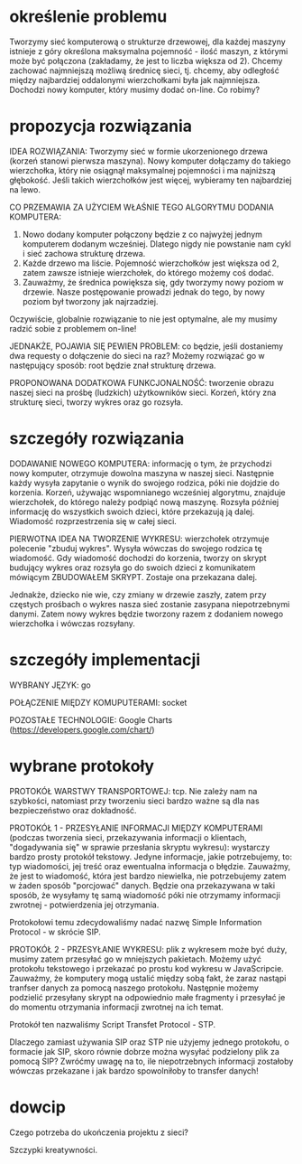 określenie problemu
=============

Tworzymy sieć komputerową o strukturze drzewowej, dla każdej maszyny istnieje z góry określona maksymalna pojemność - ilość maszyn, z którymi może być połączona (zakładamy, że jest to liczba większa od 2). Chcemy zachować najmniejszą możliwą średnicę sieci, tj. chcemy, aby odległość między najbardziej oddalonymi wierzchołkami była jak najmniejsza. Dochodzi nowy komputer, który musimy dodać on-line. Co robimy?

propozycja rozwiązania
=============

IDEA ROZWIĄZANIA:
Tworzymy sieć w formie ukorzenionego drzewa (korzeń stanowi pierwsza maszyna). Nowy komputer dołączamy do takiego wierzchołka, który nie osiągnął maksymalnej pojemności i ma najniższą głębokość. Jeśli takich wierzchołków jest więcej, wybieramy ten najbardziej na lewo.

CO PRZEMAWIA ZA UŻYCIEM WŁAŚNIE TEGO ALGORYTMU DODANIA KOMPUTERA:
1. Nowo dodany komputer połączony będzie z co najwyżej jednym komputerem dodanym wcześniej. Dlatego nigdy nie powstanie nam cykl i sieć zachowa strukturę drzewa.
2. Każde drzewo ma liście. Pojemność wierzchołków jest większa od 2, zatem zawsze istnieje wierzchołek, do którego możemy coś dodać.
3. Zauważmy, że średnica powiększa się, gdy tworzymy nowy poziom w drzewie. Nasze postępowanie prowadzi jednak do tego, by nowy poziom był tworzony jak najrzadziej.

Oczywiście, globalnie rozwiązanie to nie jest optymalne, ale my musimy radzić sobie z problemem on-line!

JEDNAKŻE, POJAWIA SIĘ PEWIEN PROBLEM: co będzie, jeśli dostaniemy dwa requesty o dołączenie do sieci na raz? Możemy rozwiązać go w następujący sposób: root będzie znał strukturę drzewa.

PROPONOWANA DODATKOWA FUNKCJONALNOŚĆ: tworzenie obrazu naszej sieci na prośbę (ludzkich) użytkowników sieci. Korzeń, który zna strukturę sieci, tworzy wykres oraz go rozsyła.

szczegóły rozwiązania
=============

DODAWANIE NOWEGO KOMPUTERA: informację o tym, że przychodzi nowy komputer, otrzymuje dowolna maszyna w naszej sieci. Następnie każdy wysyła zapytanie o wynik do swojego rodzica, póki nie dojdzie do korzenia. Korzeń, używając wspomnianego wcześniej algorytmu, znajduje wierzchołek, do którego należy podpiąć nową maszynę. Rozsyła później informację do wszystkich swoich dzieci, które przekazują ją dalej. Wiadomość rozprzestrzenia się w całej sieci.

PIERWOTNA IDEA NA TWORZENIE WYKRESU: wierzchołek otrzymuje polecenie "zbuduj wykres". Wysyła wówczas do swojego rodzica tę wiadomość. Gdy wiadomość dochodzi do korzenia, tworzy on skrypt budujący wykres oraz rozsyła go do swoich dzieci z komunikatem mówiącym ZBUDOWAŁEM SKRYPT. Zostaje ona przekazana dalej.

Jednakże, dziecko nie wie, czy zmiany w drzewie zaszły, zatem przy częstych prośbach o wykres nasza sieć zostanie zasypana niepotrzebnymi danymi. Zatem nowy wykres będzie tworzony razem z dodaniem nowego wierzchołka i wówczas rozsyłany.

szczegóły implementacji
=============

WYBRANY JĘZYK: go

POŁĄCZENIE MIĘDZY KOMUPUTERAMI: socket

POZOSTAŁE TECHNOLOGIE: Google Charts (https://developers.google.com/chart/)

wybrane protokoły
=============

PROTOKÓŁ WARSTWY TRANSPORTOWEJ: tcp. Nie zależy nam na szybkości, natomiast przy tworzeniu sieci bardzo ważne są dla nas bezpieczeństwo oraz dokładność.

PROTOKÓŁ 1 - PRZESYŁANIE INFORMACJI MIĘDZY KOMPUTERAMI (podczas tworzenia sieci, przekazywania informacji o klientach, "dogadywania się" w sprawie przesłania skryptu wykresu): wystarczy bardzo prosty protokół tekstowy. Jedyne informacje, jakie potrzebujemy, to: typ wiadomości, jej treść oraz ewentualna informacja o błędzie. Zauważmy, że jest to wiadomość, która jest bardzo niewielka, nie potrzebujemy zatem w żaden sposób "porcjować" danych. Będzie ona przekazywana w taki sposób, że wysyłamy tę samą wiadomość póki nie otrzymamy informacji zwrotnej - potwierdzenia jej otrzymania.

Protokołowi temu zdecydowaliśmy nadać nazwę Simple Information Protocol - w skrócie SIP.

PROTOKÓŁ 2 - PRZESYŁANIE WYKRESU: plik z wykresem może być duży, musimy zatem przesyłać go w mniejszych pakietach. Możemy użyć protokołu tekstowego i przekazać po prostu kod wykresu w JavaScripcie. Zauważmy, że komputery mogą ustalić między sobą fakt, że zaraz nastąpi tranfser danych za pomocą naszego protokołu. Następnie możemy podzielić przesyłany skrypt na odpowiednio małe fragmenty i przesyłać je do momentu otrzymania informacji zwrotnej na ich temat.

Protokół ten nazwaliśmy Script Transfet Protocol - STP.

Dlaczego zamiast używania SIP oraz STP nie użyjemy jednego protokołu, o formacie jak SIP, skoro równie dobrze można wysyłać podzielony plik za pomocą SIP? Zwróćmy uwagę na to, ile niepotrzebnych informacji zostałoby wówczas przekazane i jak bardzo spowolniłoby to transfer danych!

dowcip
=============

Czego potrzeba do ukończenia projektu z sieci?

Szczypki kreatywności.